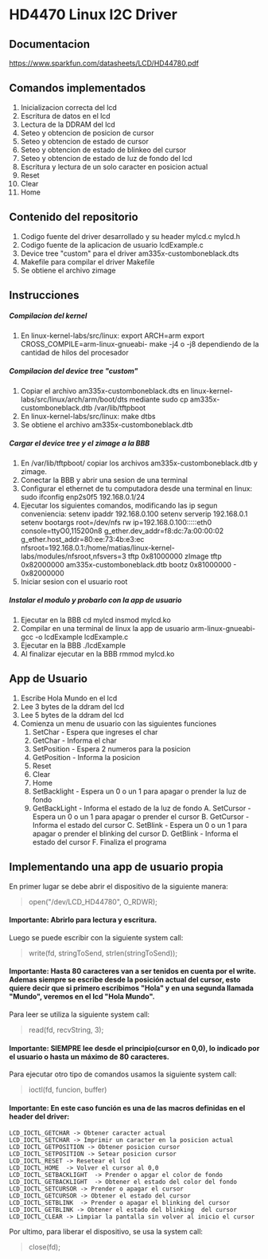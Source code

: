 # HD4470 Linux I2C Driver

## Documentacion

https://www.sparkfun.com/datasheets/LCD/HD44780.pdf

## Comandos implementados

1. Inicializacion correcta del lcd
2. Escritura de datos en el lcd
3. Lectura de la DDRAM del lcd
4. Seteo y obtencion de posicion de cursor
5. Seteo y obtencion de estado de cursor
6. Seteo y obtencion de estado de blinkeo del cursor
7. Seteo y obtencion de estado de luz de fondo del lcd
8. Escritura y lectura de un solo caracter en posicion actual
9. Reset
10. Clear
11. Home

## Contenido del repositorio

1. Codigo fuente del driver desarrollado y su header
	mylcd.c
	mylcd.h
2. Codigo fuente de la aplicacion de usuario
	lcdExample.c
3. Device tree "custom" para el driver
	am335x-customboneblack.dts
4. Makefile para compilar el driver
	Makefile
5. Se obtiene el archivo zimage

## Instrucciones

##### Compilacion del kernel

1. En linux-kernel-labs/src/linux:
	export ARCH=arm
  	export CROSS_COMPILE=arm-linux-gnueabi-
	make -j4 o -j8 dependiendo de la cantidad de hilos del procesador

##### Compilacion del device tree "custom"

1. Copiar el archivo am335x-customboneblack.dts en linux-kernel-labs/src/linux/arch/arm/boot/dts mediante
	sudo cp am335x-customboneblack.dtb /var/lib/tftpboot
2. En linux-kernel-labs/src/linux:
	make dtbs
3. Se obtiene el archivo am335x-customboneblack.dtb


##### Cargar el device tree y el zimage a la BBB

1. En /var/lib/tftpboot/ copiar los archivos am335x-customboneblack.dtb y zimage.
2. Conectar la BBB y abrir una sesion de una terminal
3. Configurar el ethernet de tu computadora desde una terminal en linux:
	sudo ifconfig enp2s0f5 192.168.0.1/24
4. Ejecutar los siguientes comandos, modificando las ip segun conveniencia:
	setenv ipaddr 192.168.0.100
	setenv serverip 192.168.0.1
	setenv bootargs root=/dev/nfs rw ip=192.168.0.100:::::eth0 console=ttyO0,115200n8 g_ether.dev_addr=f8:dc:7a:00:00:02 g_ether.host_addr=80:ee:73:4b:e3:ec nfsroot=192.168.0.1:/home/matias/linux-kernel-labs/modules/nfsroot,nfsvers=3
	tftp 0x81000000 zImage
	tftp 0x82000000 am335x-customboneblack.dtb
	bootz 0x81000000 - 0x82000000
5. Iniciar sesion con el usuario root

##### Instalar el modulo y probarlo con la app de usuario
1. Ejecutar en la BBB
	cd mylcd
	insmod mylcd.ko
2. Compilar en una terminal de linux la app de usuario
	 arm-linux-gnueabi-gcc -o lcdExample lcdExample.c
3. Ejecutar en la BBB
	./lcdExample
4. Al finalizar ejecutar en la BBB
	rmmod mylcd.ko

## App de Usuario

1. Escribe Hola Mundo en el lcd
2. Lee 3 bytes de la ddram del lcd
3. Lee 5 bytes de la ddram del lcd
4. Comienza un menu de usuario con las siguientes funciones
	1. SetChar - Espera que ingreses el char
	2. GetChar - Informa el char
	3. SetPosition - Espera 2 numeros para la posicion
	4. GetPosition - Informa la posicion
	5. Reset
	6. Clear
	7. Home
	8. SetBacklight - Espera un 0 o un 1 para apagar o prender la luz de fondo
	9. GetBackLight - Informa el estado de la luz de fondo
	A. SetCursor - Espera un 0 o un 1 para apagar o prender el cursor
	B. GetCursor - Informa el estado del cursor
	C. SetBlink - Espera un 0 o un 1 para apagar o prender el blinking del cursor
	D. GetBlink - Informa el estado del cursor
	F. Finaliza el programa

## Implementando una app de usuario propia

En primer lugar se debe abrir el dispositivo de la siguiente manera:
> open("/dev/LCD_HD44780", O_RDWR); 

#### Importante: Abrirlo para lectura y escritura.

Luego se puede escribir con la siguiente system call:
>  write(fd, stringToSend, strlen(stringToSend)); 

#### Importante: Hasta 80 caracteres van a ser tenidos en cuenta por el write. Ademas siempre se escribe desde la posición actual del cursor, esto quiere decir que si primero escribimos "Hola" y en una segunda llamada "Mundo", veremos en el lcd "Hola Mundo".

Para leer se utiliza la siguiente system call:
> read(fd, recvString, 3); 
#### Importante: SIEMPRE lee desde el principio(cursor en 0,0), lo indicado por el usuario o hasta un máximo de 80 caracteres.

Para ejecutar otro tipo de comandos usamos la siguiente system call:
> ioctl(fd, funcion, buffer)
#### Importante: En este caso función es una de las macros definidas en el header del driver:
	LCD_IOCTL_GETCHAR -> Obtener caracter actual     
	LCD_IOCTL_SETCHAR -> Imprimir un caracter en la posicion actual
	LCD_IOCTL_GETPOSITION -> Obtener posicion cursor
	LCD_IOCTL_SETPOSITION -> Setear posicion cursor
	LCD_IOCTL_RESET	-> Resetear el lcd
	LCD_IOCTL_HOME	-> Volver el cursor al 0,0
	LCD_IOCTL_SETBACKLIGHT	-> Prender o apgar el color de fondo
	LCD_IOCTL_GETBACKLIGHT	-> Obtener el estado del color del fondo
	LCD_IOCTL_SETCURSOR -> Prender o apagar el cursor
	LCD_IOCTL_GETCURSOR	-> Obtener el estado del cursor
	LCD_IOCTL_SETBLINK	-> Prender o apagar el blinking del cursor
	LCD_IOCTL_GETBLINK -> Obtener el estado del blinking  del cursor
	LCD_IOCTL_CLEAR -> Limpiar la pantalla sin volver al inicio el cursor

Por ultimo, para liberar el dispositivo, se usa la system call:
> close(fd); 
